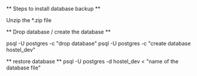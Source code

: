 ** Steps to install database backup **

Unzip the *.zip file

** Drop database / create the database **

psql -U postgres -c "drop database"
psql -U postgres -c "create database hostel_dev"

** restore database **
psql -U postgres -d hostel_dev < "name of the database file"


